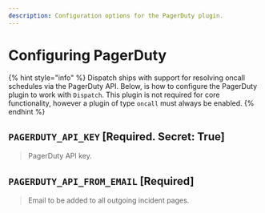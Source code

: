 ```yaml
---
description: Configuration options for the PagerDuty plugin.
---
```


# Configuring PagerDuty

{% hint style="info" %}
Dispatch ships with support for resolving oncall schedules via the PagerDuty API. Below, is how to configure the PagerDuty plugin to work with `Dispatch`. This plugin is not required for core functionality, however a plugin of type `oncall` must always be enabled.
{% endhint %}

## `PAGERDUTY_API_KEY` \[Required. Secret: True\]

> PagerDuty API key.

## `PAGERDUTY_API_FROM_EMAIL` \[Required\]

> Email to be added to all outgoing incident pages.

